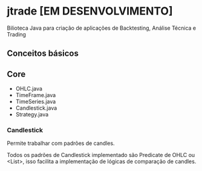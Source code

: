 # jtrade [EM DESENVOLVIMENTO]

Bilioteca Java para criação de aplicações de Backtesting, Análise Técnica e Trading


## Conceitos básicos

## Core

- OHLC.java
- TimeFrame.java
- TimeSeries.java
- Candlestick.java
- Strategy.java


### Candlestick

Permite trabalhar com padrões de candles.

Todos os padrões de Candlestick implementado são Predicate de OHLC ou <List<OHLC>>, isso facilita a implementação
de lógicas de comparação de candles.

